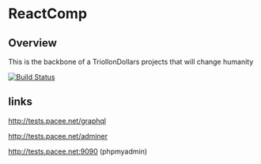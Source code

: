 # ReactComp

## Overview
This is the backbone of a TriollonDollars projects that will change humanity

[![Build Status](https://dev.azure.com/mupacif0344/ReactComp/_apis/build/status/mupacif.ReactCompany%20(1)?branchName=master)](https://dev.azure.com/mupacif0344/ReactComp/_build/latest?definitionId=4&branchName=master)


## links 

http://tests.pacee.net/graphql 

http://tests.pacee.net/adminer

http://tests.pacee.net:9090 (phpmyadmin)